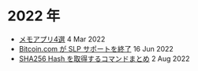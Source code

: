 # 2022 年

- [メモアプリ4選](20220304.md) 4 Mar 2022
- [Bitcoin.com が SLP サポートを終了](20220617.md) 16 Jun 2022
- [SHA256 Hash を取得するコマンドまとめ](20220802.md) 2 Aug 2022
